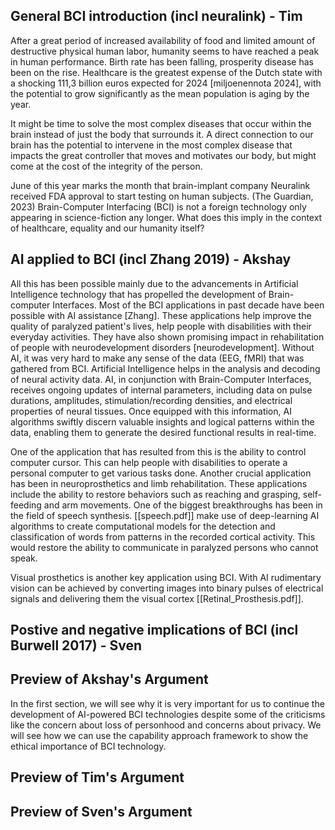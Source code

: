 ## General BCI introduction (incl neuralink) - Tim
After a great period of increased availability of food and limited amount of destructive physical human labor, humanity seems to have reached a peak in human performance. Birth rate has been falling, prosperity disease has been on the rise. Healthcare is the greatest expense of the Dutch state with a shocking 111,3 billion euros expected for 2024 [miljoenennota 2024], with the potential to grow significantly as the mean population is aging by the year.

It might be time to solve the most complex diseases that occur within the brain instead of just the body that surrounds it. A direct connection to our brain has the potential to intervene in the most complex disease that impacts the great controller that moves and motivates our body, but might come at the cost of the integrity of the person.

June of this year marks the month that brain-implant company Neuralink received FDA approval to start testing on human subjects. (The Guardian, 2023) Brain-Computer Interfacing (BCI) is not a foreign technology only appearing in science-fiction any longer. What does this imply in the context of healthcare, equality and our humanity itself?

## AI applied to BCI (incl Zhang 2019) - Akshay

All this has been possible mainly due to the advancements in Artificial Intelligence technology that has propelled the development of Brain-computer Interfaces. Most of the BCI applications in past decade have been possible with AI assistance [Zhang]. These applications help improve the quality of paralyzed patient's lives, help people with disabilities with their everyday activities. They have also shown promising impact in rehabilitation of people with neurodevelopment disorders [neurodevelopment]. Without AI, it was very hard to make any sense of the data (EEG, fMRI) that was gathered from BCI. Artificial Intelligence helps in the analysis and decoding of neural activity data. AI, in conjunction with Brain-Computer Interfaces, receives ongoing updates of internal parameters, including data on pulse durations, amplitudes, stimulation/recording densities, and electrical properties of neural tissues. Once equipped with this information, AI algorithms swiftly discern valuable insights and logical patterns within the data, enabling them to generate the desired functional results in real-time. 

One of the application that has resulted from this is the ability to control computer cursor. This can help people with disabilities to operate a personal computer to get various tasks done. Another crucial application has been in neuroprosthetics and limb rehabilitation. These applications include the ability to restore behaviors such as reaching and grasping, self-feeding and arm movements. One of the biggest breakthroughs has been in the field of speech synthesis. [[speech.pdf]] make use of deep-learning AI algorithms to create computational models for the detection and classification of words from patterns in the recorded cortical activity. This would restore the ability to communicate in paralyzed persons who cannot speak. 

Visual prosthetics is another key application using BCI. With AI rudimentary vision can be achieved by converting images into binary pulses of electrical signals and delivering them the visual cortex [[Retinal_Prosthesis.pdf]]. 

## Postive and negative implications of BCI (incl Burwell 2017) - Sven



## Preview of Akshay's Argument

In the first section, we will see why it is very important for us to continue the development of AI-powered BCI technologies despite some of the criticisms like the concern about loss of personhood and concerns about privacy. We will see how we can use the capability approach framework to show the ethical importance of BCI technology. 

## Preview of Tim's Argument

## Preview of Sven's Argument